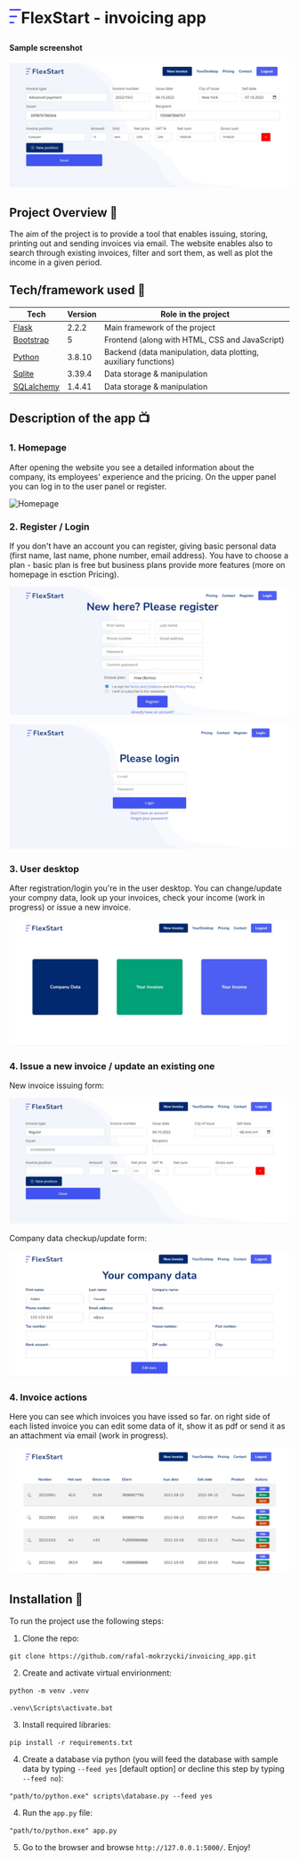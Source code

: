 <h1 align="left">

<br>

<p align="left">
<img src="static\assets\img\logo.png"  alt="Logo">FlexStart - invoicing app
</p>

</h1>

<h4 align="left">Sample screenshot</h4>

<p align="left">
  <a >
    <img src="static\assets\img\screenshots\general_screen.jpg"
         alt="Screenshot">
  </a>
</p>

## Project Overview 🎉

The aim of the project is to provide a tool that enables issuing, storing, printing out and sending invoices via email. The website enables also to search through existing invoices, filter and sort them, as well as plot the income in a given period.

## Tech/framework used 🔧

| Tech | Version | Role in the project |
| - | - | - |
| [Flask](https://flask.palletsprojects.com/en/2.2.x/) | 2.2.2 | Main framework of the project |
| [Bootstrap](https://getbootstrap.com/) | 5 | Frontend (along with HTML, CSS and JavaScript) |
| [Python](https://www.python.org/) | 3.8.10 | Backend (data manipulation, data plotting, auxiliary functions) |
| [Sqlite](https://www.sqlite.org/index.html) | 3.39.4 | Data storage & manipulation |
| [SQLalchemy](https://www.sqlalchemy.org/) | 1.4.41 | Data storage & manipulation |


## Description of the app 📺

### 1. Homepage

<p align="left">
After opening the website you see a detailed information about the company, its employees' experience and the pricing. On the upper panel you can log in to the user panel or register.</p>
<p><img src="static\assets\img\screenshots\homepage.jpg" alt="Homepage">
</p>
<p align="left">

### 2. Register / Login

If you don't have an account you can register, giving basic personal data (first name, last name, phone number, email address). You have to choose a plan - basic plan is free but business plans provide more features (more on homepage in esction Pricing).
<p><img src="static\assets\img\screenshots\register.jpg" alt="Register"></p>
</p>
<p align="left">
    <img src="static\assets\img\screenshots\login.jpg" alt="Login">
</p>

<p align="left">

### 3. User desktop

After registration/login you're in the user desktop. You can change/update your compny data, look up your invoices, check your income (work in progress) or issue a new invoice.</p>
<p><img src="static\assets\img\screenshots\registered_user.jpg" alt="User desktop">
</p>
<p align="left">

### 4. Issue a new invoice / update an existing one

New invoice issuing form:</p>
<p><img src="static\assets\img\screenshots\new_invoice.jpg" alt="New invoice">
</p>

<p align="left">
Company data checkup/update form:</p>
<p><img src="static\assets\img\screenshots\your_company_data.jpg" alt="Company data">
</p>
<p align="left">

### 4. Invoice actions

Here you can see which invoices you have issed so far. on right side of each listed invoice you can edit some data of it, show it as pdf or send it as an attachment via email (work in progress).</p>
<p><img src="static\assets\img\screenshots\your_invoices.jpg" alt="All invoices">
</p>

<!-- ## Code Example/Issues 🔍 -->


## Installation 💾

To run the project use the following steps:
1. Clone the repo:

`git clone https://github.com/rafal-mokrzycki/invoicing_app.git`

2. Create and activate virtual envirionment:

`python -m venv .venv`

`.venv\Scripts\activate.bat`

3. Install required libraries:

`pip install -r requirements.txt`

4. Create a database via python (you will feed the database with sample data by typing `--feed yes` [default option] or decline this step by typing `--feed no`):

`"path/to/python.exe" scripts\database.py --feed yes`

4. Run the `app.py` file:

`"path/to/python.exe" app.py`

5. Go to the browser and browse `http://127.0.0.1:5000/`. Enjoy!

<!-- ## Available scripts

| Command                   | Description                   |     |
| ------------------------- | ----------------------------- | --- |
| `npm run start`           | Open local server             |     |
| `npm run build`           | Create optimized build        |     |
| `npm run test`            | Run tests                     |     |


## Live 📍

## License 🔱 -->
